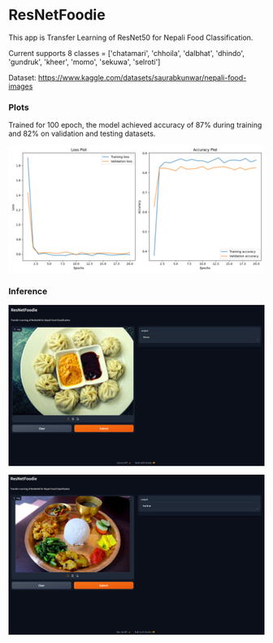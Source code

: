 # ResNetFoodie

This app is Transfer Learning of ResNet50 for Nepali Food Classification. 

Current supports 8 classes = ['chatamari', 'chhoila', 'dalbhat', 'dhindo', 'gundruk', 'kheer', 'momo', 'sekuwa', 'selroti']

Dataset: https://www.kaggle.com/datasets/saurabkunwar/nepali-food-images

### Plots

Trained for 100 epoch, the model achieved accuracy of 87% during training and 82% on validation and testing datasets.

![Loss and Accuracy plot](results/ResNet.png)

### Inference

![Result 1](images/result1.png)

![Result 2](images/result2.png)